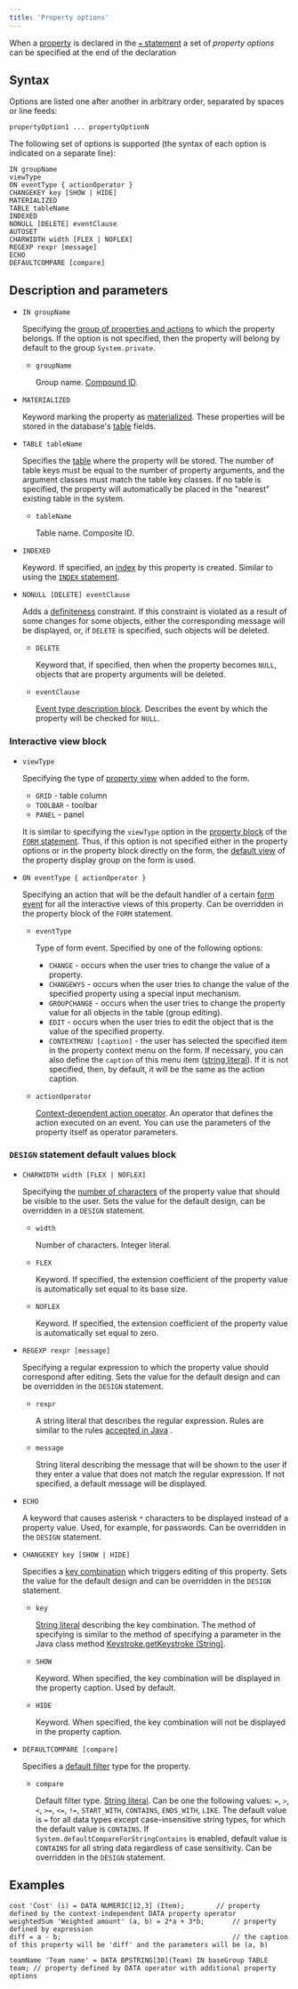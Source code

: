 ```yaml
---
title: 'Property options'
---
```


When a [property](Properties.md) is declared in the [`=` statement](=_statement.md) a set of *property options* can be specified at the end of the declaration 

## Syntax

Options are listed one after another in arbitrary order, separated by spaces or line feeds:

    propertyOption1 ... propertyOptionN

The following set of options is supported (the syntax of each option is indicated on a separate line):

    IN groupName
    viewType
    ON eventType { actionOperator }
    CHANGEKEY key [SHOW | HIDE]
    MATERIALIZED
    TABLE tableName
    INDEXED
    NONULL [DELETE] eventClause
    AUTOSET
    CHARWIDTH width [FLEX | NOFLEX]
    REGEXP rexpr [message] 
    ECHO
    DEFAULTCOMPARE [compare]

## Description and parameters

- `IN groupName`

    Specifying the [group of properties and actions](Groups_of_properties_and_actions.md) to which the property belongs. If the option is not specified, then the property will belong by default to the group `System.private`.

    - `groupName`

        Group name. [Compound ID](IDs.md#cid).

<a className="lsdoc-anchor" id="persistent"/>

- `MATERIALIZED`

    Keyword marking the property as [materialized](Materializations.md). These properties will be stored in the database's [table](Tables.md) fields.

- `TABLE tableName`

    Specifies the [table](Tables.md) where the property will be stored. The number of table keys must be equal to the number of property arguments, and the argument classes must match the table key classes. If no table is specified, the property will automatically be placed in the "nearest" existing table in the system.

    - `tableName`
    
        Table name. Composite ID. 

<a className="lsdoc-anchor" id="indexed"/>

- `INDEXED`

    Keyword. If specified, an [index](Indexes.md) by this property is created. Similar to using the [`INDEX` statement](INDEX_statement.md). 

- `NONULL [DELETE] eventClause`

    Adds a [definiteness](Simple_constraints.md) constraint. If this constraint is violated as a result of some changes for some objects, either the corresponding message will be displayed, or, if `DELETE` is specified, such objects will be deleted.

    - `DELETE`

        Keyword that, if specified, then when the property becomes `NULL`, objects that are property arguments will be deleted.

    - `eventClause`

        [Event type description block](Event_description_block.md). Describes the event by which the property will be checked for `NULL`.

### Interactive view block

- `viewType`

    Specifying the type of [property view](Interactive_view.md#property) when added to the form.

    - `GRID` - table column
    - `TOOLBAR` - toolbar
    - `PANEL` - panel

  It is similar to specifying the `viewType` option in the [property block](Properties_and_actions_block.md) of the [`FORM` statement](FORM_statement.md). Thus, if this option is not specified either in the property options or in the property block directly on the form, the [default view](Interactive_view.md#property) of the property display group on the form is used.

- `ON eventType { actionOperator }`

    Specifying an action that will be the default handler of a certain [form event](Form_events.md) for all the interactive views of this property. Can be overridden in the property block of the `FORM` statement.

    - `eventType`

        Type of form event. Specified by one of the following options:

        - `CHANGE` - occurs when the user tries to change the value of a property.
        - `CHANGEWYS` - occurs when the user tries to change the value of the specified property using a special input mechanism. 
        - `GROUPCHANGE` - occurs when the user tries to change the property value for all objects in the table (group editing).  
        - `EDIT` - occurs when the user tries to edit the object that is the value of the specified property. 
        - `CONTEXTMENU [caption]` - the user has selected the specified item in the property context menu on the form. If necessary, you can also define the `caption` of this menu item ([string literal](Literals.md#strliteral)). If it is not specified, then, by default, it will be the same as the action caption.

    - `actionOperator`

        [Context-dependent action operator](Action_operators.md#contextdependent). An operator that defines the action executed on an event. You can use the parameters of the property itself as operator parameters.

### `DESIGN` statement default values block

- `CHARWIDTH width [FLEX | NOFLEX]`

    Specifying the [number of characters](Form_design.md#valueWidth) of the property value that should be visible to the user. Sets the value for the default design, can be overridden in a `DESIGN` statement.

    - `width`

        Number of characters. Integer literal. 

    - `FLEX`  

        Keyword. If specified, the extension coefficient of the property value is automatically set equal to its base size.

    - `NOFLEX`

        Keyword. If specified, the extension coefficient of the property value is automatically set equal to zero.

- `REGEXP rexpr [message]`

    Specifying a regular expression to which the property value should correspond after editing. Sets the value for the default design and can be overridden in the `DESIGN` statement.

    - `rexpr`

        A string literal that describes the regular expression. Rules are similar to the rules [accepted in Java](http://docs.oracle.com/javase/7/docs/api/java/util/regex/Pattern.html) .

    - `message`

        String literal describing the message that will be shown to the user if they enter a value that does not match the regular expression. If not specified, a default message will be displayed.

- `ECHO`

    A keyword that causes asterisk `*` characters to be displayed instead of a property value. Used, for example, for passwords. Can be overridden in the `DESIGN` statement. 

- `CHANGEKEY key [SHOW | HIDE]`

    Specifies a [key combination](Form_events.md#keyboard) which triggers editing of this property. Sets the value for the default design and can be overridden in the `DESIGN` statement.

    - `key`

        [String literal](Literals.md#strliteral) describing the key combination. The method of specifying is similar to the method of specifying a parameter in the Java class method [Keystroke.getKeystroke (String)](http://docs.oracle.com/javase/7/docs/api/javax/swing/KeyStroke.html#getKeyStroke(java.lang.String)).

    - `SHOW`

        Keyword. When specified, the key combination will be displayed in the property caption. Used by default.

    - `HIDE`

        Keyword. When specified, the key combination will not be displayed in the property caption. 

- `DEFAULTCOMPARE [compare]`

    Specifies a [default filter](Interactive_view.md#userfilters) type for the property.

    - `compare`

        Default filter type. [String literal](Literals.md#strliteral). Can be one the following values: `=`, `>`, `<`, `>=`, `<=`, `!=`, `START_WITH`, `CONTAINS`, `ENDS_WITH`, `LIKE`. The default value is `=` for all data types except case-insensitive string types, for which the default value is `CONTAINS`. If `System.defaultCompareForStringContains` is enabled, default value is `CONTAINS` for all string data regardless of case sensitivity. Can be overridden in the `DESIGN` statement.

## Examples

```lsf
cost 'Cost' (i) = DATA NUMERIC[12,3] (Item);		// property defined by the context-independent DATA property operator
weightedSum 'Weighted amount' (a, b) = 2*a + 3*b; 		// property defined by expression
diff = a - b; 											// the caption of this property will be 'diff' and the parameters will be (a, b)

teamName 'Team name' = DATA BPSTRING[30](Team) IN baseGroup TABLE team; // property defined by DATA operator with additional property options
```
